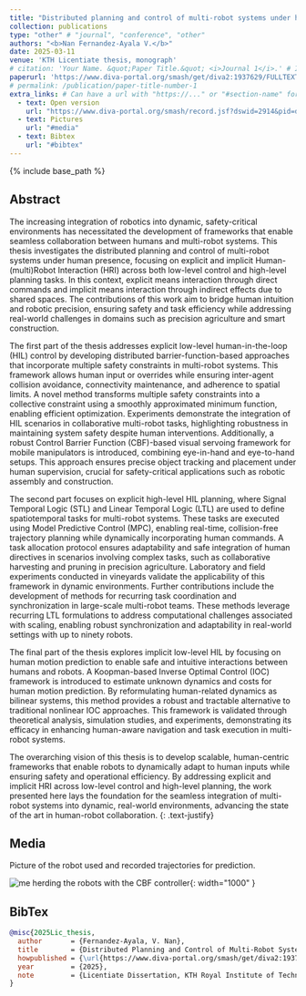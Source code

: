 ```yaml
---
title: "Distributed planning and control of multi-robot systems under human presence"
collection: publications
type: "other" # "journal", "conference", "other"
authors: "<b>Nan Fernandez-Ayala V.</b>"
date: 2025-03-11
venue: 'KTH Licentiate thesis, monograph'
# citation: 'Your Name. &quot;Paper Title.&quot; <i>Journal 1</i>.' # If not defined, the recommended citation is automatically generated
paperurl: 'https://www.diva-portal.org/smash/get/diva2:1937629/FULLTEXT01.pdf' #.pdf file link, can be "http://..." or a file name inside files/
# permalink: /publication/paper-title-number-1
extra_links: # Can have a url with "https://..." or "#section-name" for a reference to a section in this .md page, e.g #media
  - text: Open version
    url: "https://www.diva-portal.org/smash/record.jsf?dswid=2914&pid=diva2%3A1937629"
  - text: Pictures
    url: "#media"
  - text: Bibtex
    url: "#bibtex"
---
```

{% include base_path %}
## Abstract

The increasing integration of robotics into dynamic, safety-critical environments has necessitated the development of frameworks that enable seamless collaboration between humans and multi-robot systems. This thesis investigates the distributed planning and control of multi-robot systems under human presence, focusing on explicit and implicit Human-(multi)Robot Interaction (HRI) across both low-level control and high-level planning tasks. In this context, explicit means interaction through direct commands and implicit means interaction through indirect effects due to shared spaces. The contributions of this work aim to bridge human intuition and robotic precision, ensuring safety and task efficiency while addressing real-world challenges in domains such as precision agriculture and smart construction.

The first part of the thesis addresses explicit low-level human-in-the-loop (HIL) control by developing distributed barrier-function-based approaches that incorporate multiple safety constraints in multi-robot systems. This framework allows human input or overrides while ensuring inter-agent collision avoidance, connectivity maintenance, and adherence to spatial limits. A novel method transforms multiple safety constraints into a collective constraint using a smoothly approximated minimum function, enabling efficient optimization. Experiments demonstrate the integration of HIL scenarios in collaborative multi-robot tasks, highlighting robustness in maintaining system safety despite human interventions. Additionally, a robust Control Barrier Function (CBF)-based visual servoing framework for mobile manipulators is introduced, combining eye-in-hand and eye-to-hand setups. This approach ensures precise object tracking and placement under human supervision, crucial for safety-critical applications such as robotic assembly and construction.

The second part focuses on explicit high-level HIL planning, where Signal Temporal Logic (STL) and Linear Temporal Logic (LTL) are used to define spatiotemporal tasks for multi-robot systems. These tasks are executed using Model Predictive Control (MPC), enabling real-time, collision-free trajectory planning while dynamically incorporating human commands. A task allocation protocol ensures adaptability and safe integration of human directives in scenarios involving complex tasks, such as collaborative harvesting and pruning in precision agriculture. Laboratory and field experiments conducted in vineyards validate the applicability of this framework in dynamic environments. Further contributions include the development of methods for recurring task coordination and synchronization in large-scale multi-robot teams. These methods leverage recurring LTL formulations to address computational challenges associated with scaling, enabling robust synchronization and adaptability in real-world settings with up to ninety robots.

The final part of the thesis explores implicit low-level HIL by focusing on human motion prediction to enable safe and intuitive interactions between humans and robots. A Koopman-based Inverse Optimal Control (IOC) framework is introduced to estimate unknown dynamics and costs for human motion prediction. By reformulating human-related dynamics as bilinear systems, this method provides a robust and tractable alternative to traditional nonlinear IOC approaches. This framework is validated through theoretical analysis, simulation studies, and experiments, demonstrating its efficacy in enhancing human-aware navigation and task execution in multi-robot systems.

The overarching vision of this thesis is to develop scalable, human-centric frameworks that enable robots to dynamically adapt to human inputs while ensuring safety and operational efficiency. By addressing explicit and implicit HRI across low-level control and high-level planning, the work presented here lays the foundation for the seamless integration of multi-robot systems into dynamic, real-world environments, advancing the state of the art in human-robot collaboration.
{: .text-justify}

## Media
Picture of the robot used and recorded trajectories for prediction.

![me herding the robots with the CBF controller]({{base_path}}/images/icra23/robots.jpg){: width="1000" }

## BibTex

```bibtex
@misc{2025Lic_thesis,
  author       = {Fernandez-Ayala, V. Nan},
  title        = {Distributed Planning and Control of Multi-Robot Systems Under Human Presence},
  howpublished = {\url{https://www.diva-portal.org/smash/get/diva2:1937629/FULLTEXT01.pdf}},
  year         = {2025},
  note         = {Licentiate Dissertation, KTH Royal Institute of Technology}
}
```